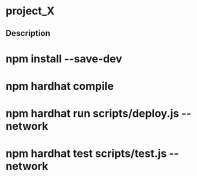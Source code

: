 # project_X

## Description
# npm install --save-dev
# npm hardhat compile
# npm hardhat run scripts/deploy.js --network <network name>
# npm hardhat test scripts/test.js --network <network name>
